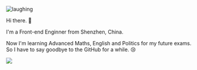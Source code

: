 ![laughing](https://i.loli.net/2020/07/11/a5vXytHcqwhLT98.gif)

Hi there. 👋

I'm a Front-end Enginner from Shenzhen, China.

Now I'm learning Advanced Maths, English and Politics for my future exams. So I have to say goodbye to the GitHub for a while. 😢

<!--
Here are some ideas to get you started: 
 
- :neckbeard: I'm currently learning [Flutter](https://github.com/flutter/flutter), [Taro](https://github.com/NervJS/taro) and some basics of JavaScript.
- 📫 How to find me: 
  - Blog: [https://nghtmre.surge.sh](https://nghtmre.surge.sh)
  - Twitter: [@LonelyLiaR8523](https://twitter.com/LonelyLiaR8523)
  - Instagram: [@glitchboyl](https://www.instagram.com/glitchboyl/)
  - CloudMusic: [l解修師](https://music.163.com/#/user/home?id=64860394)
-->
<!-- - 💬 Ask me about ... -->
<!--
- ⌨️ My equipment: [Filco Majestouch 2 Cream White](https://mechanicalkeyboards.com/shop/index.php?l=product_detail&p=3672), [Leopold FC660M Sky Blue](https://mechanicalkeyboards.com/shop/index.php?l=product_detail&p=4249)
- 😱 Fun fact: I'M NOT A SINGLE 🐶. 
-->

<!-- My todolist:
- [ ] Create a Awesome Application by using Flutter.  
- [ ] participate  
- [ ] be happy.
-->

![](https://visitor-badge.glitch.me/badge?page_id=glitchboyl.glitchboyl)
